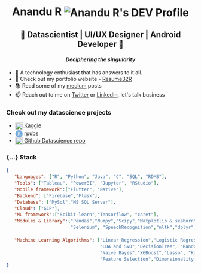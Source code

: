 <h1 align="center">Anandu R <img align="center" src="https://d2fltix0v2e0sb.cloudfront.net/dev-badge.svg" alt="Anandu R's DEV Profile" height="35" width="35"></h1> 
<h2 align="center">🤺 Datascientist | UI/UX Designer | Android Developer 🦉</h2> 
<h4 align="center"><i>Deciphering the singularity</i></h4>
<ul>
  <li>👾 A technology enthusiast that has answers to it all. </li>
  <li>🦈 Check out my portfolio website - <a href="https://anandur32.github.io/Resume32R/">Resume32R</a></li>
  <li>📚 Read some of my <a href="https://aquaregis32.medium.com/">medium</a> posts </li>
  <li>📫 Reach out to me on <a href="https://twitter.com/AquaRegis32">Twitter</a> or <a href="https://www.linkedin.com/in/anandur32/">LinkedIn</a>, let's talk business</li>
</ul>
<h3>Check out my datascience projects</h3>
<ul>
  <li><a href="https://www.kaggle.com/aquaregis32"><img src="https://cdn3.iconfinder.com/data/icons/logos-and-brands-adobe/512/189_Kaggle-512.png" height="20" width="20" align="center"> Kaggle</a></li>
  <li><a href="https://rpubs.com/aquaregis32/"><img src="images/rstudio-icon.png" height="20" width="20" align="center"> rpubs</a></li>
  <li><a href="https://github.com/AnanduR32/Datascience"><img src="https://upload.wikimedia.org/wikipedia/commons/a/ae/Github-desktop-logo-symbol.svg" height="20" width="20" align="center"> Github Datascience repo</a></li>
</ul>

<h3>{...} Stack</h3>

```json
{
   "Languages": ["R", "Python", "Java", "C", "SQL", "RDMS"],
   "Tools": ["Tableau", "PowerBI", "Jupyter", "RStudio"],
   "Mobile framework":["Flutter", "Native"],
   "Backend": ["Firebase","Flask"],
   "Database": ["MySql","MS SQL Server"],
   "Cloud": ["GCP"],
   "ML framework":["Scikit-learn","Tensorflow", "caret"],
   "Modules & Library":["Pandas","Numpy","Scipy","Matplotlib & seaborn","re","Beautifulsoup",
                        "Selenium", "SpeechRecognition","nltk","dplyr", "stringr", "caTools", "etc"],
                          
   "Machine Learning Algorithms": ["Linear Regression","Logistic Regression","KNeighborsRegressor",
                                   "LDA and SVD","DecisionTree", "RandomForest","SVM","KNN",
                                   "Naive Bayes","XGBoost","Lasso", "K-means","Model Validation",
                                   "Feature Selection","Dimensionality Reduction"]
}
```



